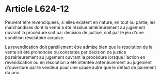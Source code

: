 # Article L624-12

Peuvent être revendiquées, si elles existent en nature, en tout ou partie, les marchandises dont la vente a été résolue antérieurement au jugement ouvrant la procédure soit par décision de justice, soit par le jeu d'une condition résolutoire acquise.

La revendication doit pareillement être admise bien que la résolution de la vente ait été prononcée ou constatée par décision de justice postérieurement au jugement ouvrant la procédure lorsque l'action en revendication ou en résolution a été intentée antérieurement au jugement d'ouverture par le vendeur pour une cause autre que le défaut de paiement du prix.
